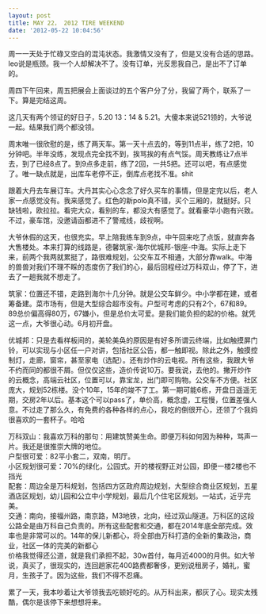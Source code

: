 ```yaml
---
layout: post
title: MAY 22， 2012 TIRE WEEKEND
date: '2012-05-22 10:04:56'
---
```



 周一一天处于忙碌又空白的混沌状态。我激情又没有了，但是又没有合适的思路。leo说是瓶颈。我一个人却解决不了。没有订单，光反思我自己，是出不了订单的。

 周四下午回来，周五把展会上面谈过的五个客户分了分，我留了两个，联系了一下。算是完结这周。

 这几天有两个领证的好日子，5.20 13：14 & 5.21。大傻本来说521领的，大爷说一起。结果我们两个都没领。

 周末唯一很欣慰的是，练了两天车。第一天十点去的，等到11点半，练了2把，10分钟吧。半年没练，发现点完全找不到，挨骂挨的有点气馁。周天教练让7点半去，到了已经8点了。到9点多走前，练了2回，一共5把。还可以吧，有点感觉了。唯一缺点就是，出库车老停不正，倒库点老找不准。shit

 跟着大丹去车展订车。大丹其实心心念念了好久买车的事情，但是定完以后，老人家一点感觉没有。我来感觉了。红色的新polo真不错，买个三厢的，就挺好。只缺钱啦，欧拉拉。看完大众，看别的车，都没大有感觉了。就看豪华小跑有兴致。不过，豪车馆，没邀请函都进不了警戒线，歧视啊。

 大爷休假的这天，也很充实。早上陪我练车到9点，中午回来吃了点饭，就直奔各大售楼处。本来打算的线路是，德馨筑家-海尔优城邦-银座-中海。实际上走下来，前两个我两就累挺了，路很难规划，公交车互不相通，大部分靠walk。中海的兽兽对我们不理不睬的态度伤了我们的心，最后回程经过万科双山，停了下，进去了一趟我就不想走了。

 筑家：位置还不错，走路到海尔十几分钟。就是公交车鲜少。中小学都在建，或者筹备建。菜市场有，但是大型综合超市没有。户型可考虑的只有2个，67和89。89总价偏高得80万，67嫌小，但是总价太可爱。是我们能负担的起的价格。就凭这一点，大爷很心动。6月初开盘。

 优城邦：只是去看样板间的，美轮美奂的原因是有好多所谓云终端，比如触摸屏门铃，可以实现与小区任一户对讲，包括社区公告，都一触即视。除此之外，触摸控制灯，走廊，窗帘，甚至家电（选配）。还有炒作的云电视。所有这些，我跟大爷不约而同的都很不屑。但仅仅这些，造价传说10万。要我说，去他的。撇开炒作的云概念，高端云社区，位置可以，靠宝龙，出门即可购物。公交车不方便。社区庞大，规划52栋楼。没个10年，15年的竣不了工。第一期可能6栋，开盘日遥遥无期，交房2年以后。基本这个可以pass了，单价高，概念虚，工程慢，位置差强人意。不过走了那么久，有免费的各种各样的点心，我吃的倒很开心，还领了个我妈很喜欢的一套杯子。哈哈

 万科双山：我喜欢万科的那句：用建筑赞美生命。即便万科如何因为种种，骂声一片。我还是很推崇大牌的地位。  
 户型很可爱：82平小套二，双南，明厅。  
 小区规划很可爱：70%的绿化，公园式。开的楼视野正对公园，即便一楼2楼也不挡光  
 配套：周边全是万科规划，包括四方区政府周边规划，大型综合商业区规划，五星酒店区规划，幼儿园和公立中小学规划，最后几个住宅区规划。一站式，近乎完美。  
 交通：南向，接福州路，南京路，M3地铁，北向，经过双山隧道。万科区的这段公路全是由万科自己负责的。所有这些配套和交通，都在2014年底全部完成。效率也是非常可以的。14年的保儿新都心，将全部由万科打造的全新的集政治，商业，社区一体的完美的新都心  
 价格我觉得还公道，就是我们承担不起，30w首付，每月近4000的月供。如大爷说，真买了，很现实的，连回趟家花400路费都奢侈，更别说租房子，婚礼，蜜月，生孩子了。因为这些，我们不得不忍痛。

 累了一天，我本吵着让大爷领我去吃顿好吃的。从万科出来，都灰了心。现实太残酷，偶尔是该停下来想想将来。


